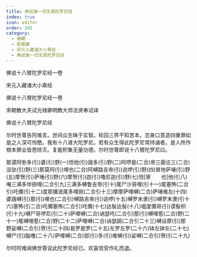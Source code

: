 ```yaml
---
title: 佛说施一切无畏陀罗尼经
index: true
icon: editor
order: 345
category:
  - 佛藏
  - 乾隆藏
  - 宋元入藏诸大小乘经
  - 佛说施一切无畏陀罗尼经
---
```


佛说十八臂陀罗尼经一卷  

宋元入藏诸大小乘经  

佛说十八臂陀罗尼经一卷  

宋朝散大夫试光禄卿明教大师法贤奉诏译  

佛说十八臂陀罗尼经  

尔时世尊告阿难言。世间众生昧于实智。轮回三界不知苦本。恣身口意造四重罪如是之人深可怜愍。我有十八肾大陀罗尼。若有众生得此陀罗尼常持诵者。是人所作根本罪业皆悉除灭。复能积集无量功德。尔时世尊即说十八臂陀罗尼曰。  

那谟阿弥多(引)婆(引)野(一)怛他(引)誐多(引)野(二)阿啰曷(二合)帝三藐讫三(二合)没驮(引)野(三)那莫阿(引)哩也(二合)阿嚩路吉帝(引)说啰(引)野(四)冒地萨埵(引)野(五)摩贺(引)萨埵(引)野(六)摩贺(引)迦(引)噜尼迦(引)野(七)怛[寧　　也]他(引八)唵三满多伴捺哩(二合引九)三满多嚩鲁吉帝(引十)尾尸沙哥哩(引十一)尾塞怖(二合引)吒儞(引十二)度那播波尾多哩刚(二合引十三)摩摩萨哩嚩(二合)萨埵难左(十四)婆誐嚩(引)那(引)哩也(二合引)嚩路吉帝(引)说啰(十五)嚩罗末隶(引)嚩罗末隶(引十六)塞怖(引二合)吒儞塞怖(二合引)吒儞(十七)达髻达髻(十八)嗢度儞哥(引)谟髻枳(引十九)嚩尸哥啰尼(引二十)萨哩嚩(二合)讷瑟吒(二合引)那(引)嚩哩惹(二合)野(二十一)尾嚩哩惹(二合)野(二十二)萨哩嚩(二合)讷瑟鹐(二合引二十三)嚩设摩(引)那野娑嚩(二合引)贺(引二十四)曷罗曷罗(二十五)左罗左罗(二十六)钵左钵左(二十七)嚩尸(引)酤噜(二十八)萨哩嚩(二合)部(引)多(引)难嚩(引)娑嚩(二合引)贺(引二十九)  

尔时阿难闻佛世尊说此陀罗尼经已。欢喜信受作礼而退。  

